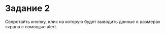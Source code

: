 # Задание 2

Сверстайть кнопку, клик на которую будет выводить данные о размерах экрана с помощью alert.
